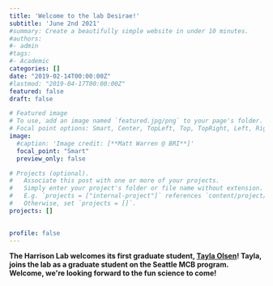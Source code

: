 ```yaml
---
title: 'Welcome to the lab Desirae!'
subtitle: 'June 2nd 2021'
#summary: Create a beautifully simple website in under 10 minutes.
#authors:
#- admin
#tags:
#- Academic
categories: []
date: "2019-02-14T00:00:00Z"
#lastmod: "2019-04-17T00:00:00Z"
featured: false
draft: false

# Featured image
# To use, add an image named `featured.jpg/png` to your page's folder.
# Focal point options: Smart, Center, TopLeft, Top, TopRight, Left, Right, BottomLeft, Bottom, BottomRight
image:
  #caption: 'Image credit: [**Matt Warren @ BRI**]'
  focal_point: "Smart"
  preview_only: false

# Projects (optional).
#   Associate this post with one or more of your projects.
#   Simply enter your project's folder or file name without extension.
#   E.g. `projects = ["internal-project"]` references `content/project/deep-learning/index.md`.
#   Otherwise, set `projects = []`.
projects: []

  
profile: false  
---
```


**The Harrison Lab welcomes its first graduate student, [Tayla Olsen](/authors/tayla/)! Tayla, joins the lab as a graduate student on the Seattle MCB program. Welcome, we're looking forward to the fun science to come!**



